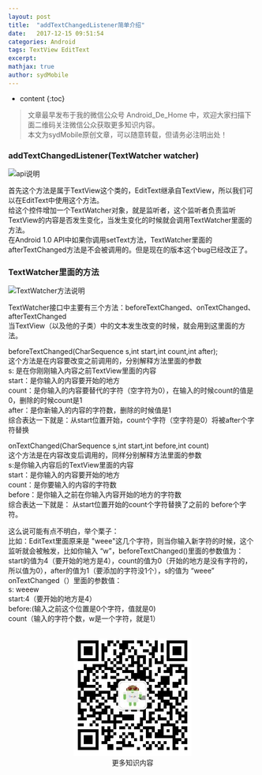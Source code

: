 ```yaml
---
layout: post
title:  "addTextChangedListener简单介绍"
date:   2017-12-15 09:51:54
categories: Android
tags: TextView EditText
excerpt: 
mathjax: true
author: sydMobile
---
```

* content
{:toc}










>文章最早发布于我的微信公众号  Android_De_Home 中，欢迎大家扫描下面二维码关注微信公众获取更多知识内容。          
本文为sydMobile原创文章，可以随意转载，但请务必注明出处！
### addTextChangedListener(TextWatcher watcher)   
![api说明](http://img.blog.csdn.net/20171214175749940?watermark/2/text/aHR0cDovL2Jsb2cuY3Nkbi5uZXQvc3lkTW9iaWxl/font/5a6L5L2T/fontsize/400/fill/I0JBQkFCMA==/dissolve/70/gravity/SouthEast)     

首先这个方法是属于TextView这个类的，EditText继承自TextView，所以我们可以在EditText中使用这个方法。   
给这个控件增加一个TextWatcher对象，就是监听者，这个监听者负责监听TextView的内容是否发生变化，当发生变化的时候就会调用TextWatcher里面的方法。   
在Android 1.0 API中如果你调用setText方法，TextWatcher里面的afterTextChanged方法是不会被调用的。但是现在的版本这个bug已经改正了。    

### TextWatcher里面的方法
![TextWatcher方法说明](http://img.blog.csdn.net/20171214175844474?watermark/2/text/aHR0cDovL2Jsb2cuY3Nkbi5uZXQvc3lkTW9iaWxl/font/5a6L5L2T/fontsize/400/fill/I0JBQkFCMA==/dissolve/70/gravity/SouthEast)      

TextWatcher接口中主要有三个方法：beforeTextChanged、onTextChanged、afterTextChanged   
当TextView（以及他的子类）中的文本发生改变的时候，就会用到这里面的方法。  

beforeTextChanged(CharSequence s,int start,int count,int after);   
这个方法是在内容要改变之前调用的，分别解释方法里面的参数   
s: 是在你刚刚输入内容之前TextView里面的内容  
start：是你输入的内容要开始的地方    
count：是你输入的内容要替代的字符（空字符为0），在输入的时候count的值是0，删除的时候count是1   
after：是你新输入的内容的字符数，删除的时候值是1    
综合表达一下就是：从start位置开始，count个字符（空字符是0）将被after个字符替换   


onTextChanged(CharSequence s,int start,int before,int count)  
这个方法是在内容改变后调用的，同样分别解释方法里面的参数   
s:是你输入内容后的TextView里面的内容   
start：是你输入的内容要开始的地方   
count：是你要输入的内容的字符数   
before：是你输入之前在你输入内容开始的地方的字符数   
综合表达一下就是： 从start位置开始的count个字符替换了之前的 before个字符。    

这么说可能有点不明白，举个栗子：   
比如：EditText里面原来是 "weee"这几个字符，则当你输入新字符的时候，这个监听就会被触发，比如你输入 “w”，beforeTextChanged()里面的参数值为：start的值为4（要开始的地方是4），count的值为0（开始的地方是没有字符的，所以值为0），after的值为1（要添加的字符没1个），s的值为 “weee”    
onTextChanged（）里面的参数值：  
s: weeew   
start:4（要开始的地方是4）   
before:(输入之前这个位置是0个字符，值就是0)   
count（输入的字符个数，w是一个字符，就是1） 
<br />
<br />
<p align="center">
<img alt="AndroidInterviewQuestions" src="https://raw.githubusercontent.com/sydmobile/sydmobile.github.io/master/pic/myqr.png"><br />
  更多知识内容
</p>
